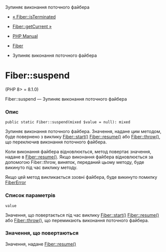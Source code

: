 Зупиняє виконання поточного файбера

-   [« Fiber::isTerminated](fiber.isterminated.html)
    
-   [Fiber::getCurrent »](fiber.getcurrent.html)
    
-   [PHP Manual](index.html)
    
-   [Fiber](class.fiber.html)
    
-   Зупиняє виконання поточного файбера
    

# Fiber::suspend

(PHP 8> = 8.1.0)

Fiber::suspend — Зупиняє виконання поточного файбера

### Опис

```methodsynopsis
public static Fiber::suspend(mixed $value = null): mixed
```

Зупиняє виконання поточного файбера. Значення, надане цим методом, буде повернено з виклику [Fiber::start()](fiber.start.html) [Fiber::resume()](fiber.resume.html) або [Fiber::throw()](fiber.throw.html), що переключив виконання поточного файбера.

Коли виконання файбера відновлюється, метод повертає значення, надане в [Fiber::resume()](fiber.resume.html). Якщо виконання файбера відновлюється за допомогою Fiber::throw, виняток, переданий цьому методу, буде викинуто під час виклику методу.

Якщо цей метод викликається ззовні файбера, буде викинуто помилку [FiberError](class.fibererror.html)

### Список параметрів

`value`

Значення, що повертається під час виклику [Fiber::start()](fiber.start.html) [Fiber::resume()](fiber.resume.html) або [Fiber::throw()](fiber.throw.html), що перемикають виконання поточного файбера.

### Значення, що повертаються

Значення, надане [Fiber::resume()](fiber.resume.html)